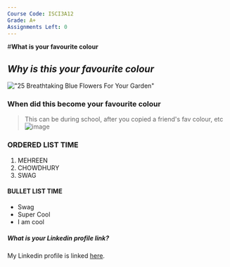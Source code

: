 ```yaml
---
Course Code: ISCI3A12
Grade: A+
Assignments Left: 0
---
```

#**What is your favourite colour**
## _Why is this your favourite colour_
!["25 Breathtaking Blue Flowers For Your Garden"](https://www.southernliving.com/thmb/xFlQn020pc1NJAl4ksr7_o_B5u4=/1500x0/filters:no_upscale():max_bytes(150000):strip_icc()/GettyImages-598083938-1-22dab883ff2a43d8b2751d9f363f2d5d.jpg)
### When did this become your favourite colour
>This can be during school, after you copied a friend's fav colour, etc
![image](https://github.com/mehreen123456/Mehreen-Personal/assets/146313835/bba8a134-17e6-498e-9fb9-0fc2ba77a3bb)
### ORDERED LIST TIME
1. MEHREEN
2. CHOWDHURY
3. SWAG
#### BULLET LIST TIME
- Swag
- Super Cool
- I am cool
##### What is your Linkedin profile link?
My Linkedin profile is linked [here](https://www.linkedin.com/feed/).
